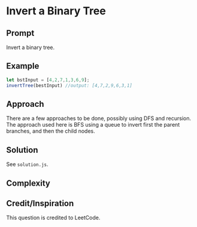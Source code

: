 # Invert a Binary Tree

## Prompt
Invert a binary tree.

## Example

```js
let bstInput = [4,2,7,1,3,6,9];
invertTree(bestInput) //output: [4,7,2,9,6,3,1]
```

## Approach
There are a few approaches to be done, possibly using DFS and recursion. The approach used here is BFS using a queue to invert first the parent branches, and then the child nodes.

## Solution
See `solution.js`.

## Complexity

## Credit/Inspiration
This question is credited to LeetCode.
